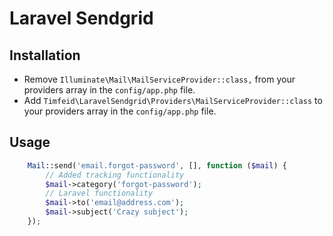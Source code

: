 # Laravel Sendgrid

## Installation

* Remove `Illuminate\Mail\MailServiceProvider::class,` from your providers array in the `config/app.php` file.
* Add `Timfeid\LaravelSendgrid\Providers\MailServiceProvider::class` to your providers array in the `config/app.php` file.

## Usage

```php
    Mail::send('email.forgot-password', [], function ($mail) {
        // Added tracking functionality
        $mail->category('forgot-password');
        // Laravel functionality
        $mail->to('email@address.com');
        $mail->subject('Crazy subject');
    });
```
